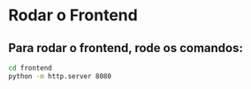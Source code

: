 # Rodar o Frontend

## Para rodar o frontend, rode os comandos:
```bash
cd frontend
python -m http.server 8080